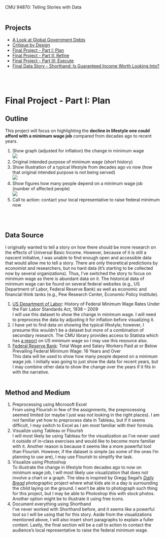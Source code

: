CMU 94870: Telling Stories with Data
<br><br>
## Projects
* [A Look at Global Government Debts](https://konomi-n.github.io/Portfolio/a2)
* [Critique by Design](https://konomi-n.github.io/Portfolio/a3-a4)
* [Final Project - Part I: Plan](http://konomi-n.github.io/Portfolio/p1)
* [Final Project - Part II: Refine](http://konomi-n.github.io/Portfolio/p2)
* [Final Project - Part III: Execute](http://konomi-n.github.io/Portfolio/p3)
* [Final Data Story - Shorthand: Is Guaranteed Income Worth Looking Into?](https://carnegiemellon.shorthandstories.com/gi/index.html)

<br><br>
# Final Project - Part I: Plan
 
## Outline
This project will focus on highlighting the **decline in lifestyle one could afford with a minimum wage job** compared from decades ago to recent years.
1.	Show graph (adjusted for inflation) the change in minimum wage 
<br>![](https://i.postimg.cc/zfpcr0PW/p1-sketch1.jpg)
2.	Original intended purpose of minimum wage (short history) 
3.	Show illustration of a typical lifestyle from decades ago vs now (how that original intended purpose is not being served)
<br>![](https://i.postimg.cc/50RKHjJ2/p1-sketch2.jpg)
4.	Show figures how many people depend on a minimum wage job (number of affected people)
<br>![](https://i.postimg.cc/9MMNFZvk/p1-sketch3.jpg)
5.	Call to action: contact your local representative to raise federal minimum now

<br> <br>  
## Data Source
I originally wanted to tell a story on how there should be more research on the effects of Universal Basic Income. However, because of it is still a nascent initiative, I was unable to find enough open and accessible data that would allow me to tell a story. There are only theoretical predictions by economist and researchers, but no hard data (it’s starting to be collected now by several organizations). Thus, I’ve switched the story to focus on minimum wage as there is abundant data on it. The historical data of minimum wage can be found on several federal websites (e.g., US Department of Labor, Federal Reserve Bank) as well as economic and financial think tanks (e.g., Pew Research Center, Economic Policy Institute). 
1.	[US Department of Labor](https://www.dol.gov/agencies/whd/minimum-wage/history/chart): History of Federal Minimum Wage Rates Under the Fair Labor Standards Act, 1938 – 2009
<br> I will use this dataset to show the change in minimum wage. I will need to preprocess the data by adjusting it for inflation before visualizing it.
2.	I have yet to find data on showing the typical lifestyle; however, I presume this wouldn’t be a dataset but more of a combination of secondary research. The CMU library provides access to Statista which has [a report](https://www.statista.com/topics/5920/minimum-wage-in-the-united-states) on US minimum wage so I may use this resource also. 
3.	[Federal Reserve Bank](https://fred.stlouisfed.org/series/T16OC2): Total Wage and Salary Workers Paid at or Below Prevailing Federal Minimum Wage: 16 Years and Over 
<br> This data will be used to show how many people depend on a minimum wage job. I initially was going to just show the data for recent years, but I may combine other data to show the change over the years if it fits in with the narrative.
<br> <br> 
## Method and Medium
1. Preprocessing using Microsoft Excel
<br> From using Flourish in few of the assignments, the preprocessing seemed limited (or maybe I just was not looking in the right places). I am not familiar yet how to preprocess data in Tableau, but if it seems difficult, I may switch to Excel as I am most familiar with their formula.
2.	Visualize using Tableau or Flourish
<br> I will most likely be using Tableau for the visualization as I’ve never used it outside of in-class exercises and would like to become more familiar with it. Another reason is because it seems like a more powerful tool than Flourish. However, if the dataset is simple (as some of the ones I’m planning to use are), I may use Flourish to simplify the task.
3.	Visualize using Photoshop
<br> To illustrate the change in lifestyle from decades ago to now on minimum wage job, I will most likely use visualization that does not involve a chart or a graph. The idea is inspired by Gregg Segal’s _[Daily Bread]( https://powerhousebooks.com/books/daily-bread-what-kids-eat-around-the-world/)_ photographic project where what kids ate in a day is surrounding the child laying on the ground. I won’t be able to photograph such thing for this project, but I may be able to Photoshop this with stock photos. Another option might be to illustrate it using free icons.
4.	Document everything using Shorthand
<br> I’ve never worked with Shorthand before, and it seems like a powerful tool so I will be using that for this story. Aside from the visualizations mentioned above, I will also insert short paragraphs to explain a fuller context. Lastly, the final section will be a call to action to contact the audience’s local representative to raise the federal minimum wage. 
<br> <br> <br> <br> <br> 
